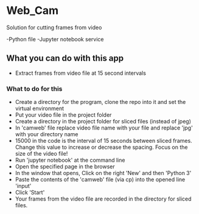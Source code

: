 # Web_Cam
Solution for cutting frames from video

-Python file
-Jupyter notebook service

## What you can do with this app

- Extract frames from video file at 15 second intervals

### What to do for this

- Create a directory for the program, clone the repo into it and set the virtual environment
- Put your video file in the project folder
- Create a directory in the project folder for sliced files (instead of jpeg)
- In 'camweb' file replace video file name with your file and replace 'jpg' with your directory name
- 15000 in the code is the interval of 15 seconds between sliced frames. Change this value to increase or decrease the spacing. Focus on the size of the video file!
- Run 'jupyter notebook' at the command line
- Open the specified page in the browser
- In the window that opens, Click on the right 'New' and then 'Python 3'
- Paste the contents of the 'camweb' file (via cp) into the opened line 'input'
- Click 'Start'
- Your frames from the video file are recorded in the directory for sliced files.
